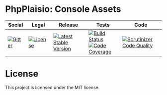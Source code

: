 # PhpPlaisio: Console Assets

<table>
<thead>
<tr>
<th>Social</th>
<th>Legal</th>
<th>Release</th>
<th>Tests</th>
<th>Code</th>
</tr>
</thead>
<tbody>
<tr>
<td>
<a href="https://gitter.im/PhpPlaisio/PhpPlaisio"><img src="https://badges.gitter.im/PhpPlaisio/PhpPlaisio.svg" alt="Gitter"/></a>
</td>
<td>
<a href="https://packagist.org/packages/plaisio/console-assets"><img src="https://poser.pugx.org/plaisio/console/license" alt="License"/></a>
</td>
<td>
<a href="https://packagist.org/packages/plaisio/console-assets"><img src="https://poser.pugx.org/plaisio/console/v/stable" alt="Latest Stable Version"/></a><br/>
</td>
<td>
<a href="https://github.com/PhpPlaisio/console-assets/actions/workflows/unit.yml"><img src="https://github.com/PhpPlaisio/console-assets/actions/workflows/unit.yml/badge.svg" alt="Build Status"/></a><br/>
<a href="https://codecov.io/gh/PhpPlaisio/console-assets"><img src="https://codecov.io/gh/PhpPlaisio/console-assets/branch/master/graph/badge.svg" alt="Code Coverage"/></a>
</td>
<td>
<a href="https://scrutinizer-ci.com/g/PhpPlaisio/console-assets/?branch=master"><img src="https://scrutinizer-ci.com/g/PhpPlaisio/console-assets/badges/quality-score.png?b=master" alt="Scrutinizer Code Quality"/></a>
</td>
</tr>
</tbody>
</table>

#  License

This project is licensed under the MIT license.
